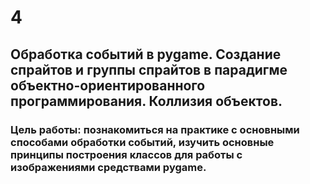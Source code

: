 # 4

## **Обработка событий в pygame. Создание спрайтов и группы спрайтов в парадигме объектно-ориентированного программирования. Коллизия объектов.**
### **Цель работы:** познакомиться на практике с основными способами обработки событий, изучить основные принципы построения классов для работы с изображениями средствами pygame.



